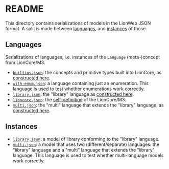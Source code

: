 # README

This directory contains serializations of models in the LionWeb JSON format.
A split is made between [languages](./meta), and [instances](./instance) of those.


## Languages

Serializations of languages, i.e. instances of the `Language` (meta-)concept from LionCore/M3.

* [`builtins.json`](./meta/builtins.json): the concepts and primitive types built into LionCore, as [constructed here](../src-pkg/m3/builtins.ts).
* [`with-enum.json`](./meta/with-enum.json): a language containing just an enumeration.
  This language is used to test whether enumerations work correctly.
* [`library.json`](./meta/library.json): the "library" language as [constructed here](../src-test/m3/library-language.ts).
* [`lioncore.json`](./meta/lioncore.json): the [self-definition](../src-pkg/m3/lioncore.ts) of the LionCore/M3.
* [`multi.json`](./meta/multi-language.json): the "multi" language that extends the "library" language, as [constructed here](../src-test/multi.ts).


## Instances

* [`library.json`](./instance/library.json): a model of library conforming to the "library" language.
* [`multi.json`](./instance/multi.json): a model that uses two (different/separate) languages: the "library" language and a "multi" language that extends the "library" language.
  This language is used to test whether multi-language models work correctly.

